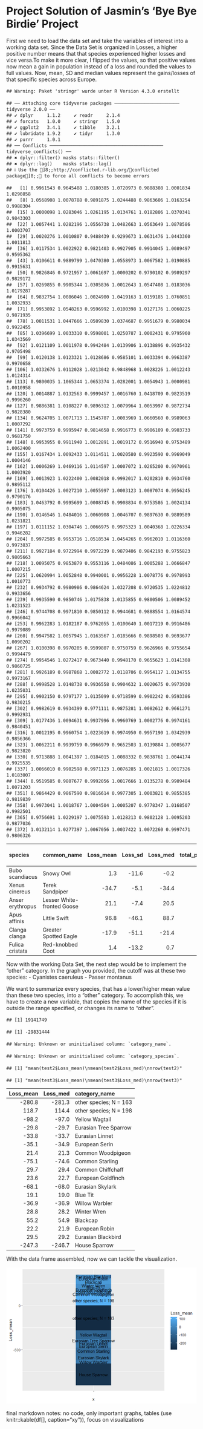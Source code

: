 # Project Solution of Jasmin’s ‘Bye Bye Birdie’ Project

First we need to load the data set and take the variables of interest
into a working data set. Since the Data Set is organized in Losses, a
higher positive number means that that species experienced higher losses
and vice versa.To make it more clear, I flipped the values, so that
positive values now mean a gain in population instead of a loss and
rounded the values to full values. Now, mean, SD and median values
represent the gains/losses of that specific species across Europe.

    ## Warning: Paket 'stringr' wurde unter R Version 4.3.0 erstellt

    ## ── Attaching core tidyverse packages ──────────────────────── tidyverse 2.0.0 ──
    ## ✔ dplyr     1.1.2     ✔ readr     2.1.4
    ## ✔ forcats   1.0.0     ✔ stringr   1.5.0
    ## ✔ ggplot2   3.4.1     ✔ tibble    3.2.1
    ## ✔ lubridate 1.9.2     ✔ tidyr     1.3.0
    ## ✔ purrr     1.0.1     
    ## ── Conflicts ────────────────────────────────────────── tidyverse_conflicts() ──
    ## ✖ dplyr::filter() masks stats::filter()
    ## ✖ dplyr::lag()    masks stats::lag()
    ## ℹ Use the ]8;;http://conflicted.r-lib.org/conflicted package]8;; to force all conflicts to become errors

    ##   [1] 0.9961543 0.9645488 1.0180385 1.0720973 0.9888308 1.0001834 1.0290858
    ##   [8] 1.0568908 1.0078788 0.9891875 1.0244488 0.9863606 1.0163254 0.9988304
    ##  [15] 1.0000098 1.0283046 1.0261195 1.0134761 1.0182806 1.0370341 0.9843303
    ##  [22] 1.0057441 1.0282196 1.0556738 1.0482663 1.0563649 1.0878586 1.0003707
    ##  [29] 1.0020276 1.0010807 0.9488439 0.9299673 1.0631476 1.0443360 1.0011813
    ##  [36] 1.0117534 1.0022922 0.9821403 0.9927905 0.9914045 1.0089497 0.9595362
    ##  [43] 1.0106611 0.9889799 1.0470380 1.0558973 1.0067582 1.0190885 0.9915631
    ##  [50] 0.9826846 0.9721957 1.0061697 1.0000202 0.9790102 0.9989297 0.9829172
    ##  [57] 1.0269855 0.9905344 1.0305836 1.0012643 1.0547408 1.0183036 1.0179287
    ##  [64] 0.9832754 1.0086046 1.0024900 1.0419163 1.0159185 1.0760851 1.0032933
    ##  [71] 0.9953892 1.0548263 0.9596992 1.0100398 1.0127176 1.0060225 0.9871935
    ##  [78] 1.0011531 1.0447666 1.0509830 1.0374687 0.9951679 0.9980034 0.9922455
    ##  [85] 1.0396699 1.0033310 0.9598001 1.0250787 1.0002431 0.9795960 1.0343569
    ##  [92] 1.0121109 1.0011978 0.9942484 1.0139906 1.0138896 0.9935432 0.9705498
    ##  [99] 1.0120138 1.0123321 1.0128686 0.9585101 1.0033394 0.9963387 0.9970658
    ## [106] 1.0332676 1.0112028 1.0213042 0.9848968 1.0028226 1.0012243 1.0124314
    ## [113] 0.9800035 1.1065344 1.0653374 1.0282001 1.0054943 1.0000981 1.0010958
    ## [120] 1.0014887 1.0132563 0.9999457 1.0016760 1.0418709 0.9823519 0.9996260
    ## [127] 0.9886381 1.0108227 0.9896312 1.0079964 1.0053997 0.9872734 0.9828380
    ## [134] 0.9624705 1.0071713 1.1545787 1.0003969 1.0660560 0.9989063 1.0007292
    ## [141] 0.9973759 0.9995947 0.9814658 0.9916773 0.9986109 0.9903733 0.9681750
    ## [148] 0.9953955 0.9911940 1.0012891 1.0019172 0.9516940 0.9753489 1.0062400
    ## [155] 1.0167434 1.0092433 1.0114511 1.0020580 0.9923590 0.9969049 1.0004146
    ## [162] 1.0006269 1.0469116 1.0114597 1.0007072 1.0265200 0.9970961 1.0003920
    ## [169] 1.0013923 1.0222400 1.0082018 0.9992017 1.0202810 0.9934760 0.9895112
    ## [176] 1.0104426 1.0027210 1.0055997 1.0003123 1.0087074 0.9956245 0.9790176
    ## [183] 1.0463792 0.9995699 1.0008745 0.9908834 0.9753586 1.0024134 0.9905075
    ## [190] 1.0146546 1.0484016 1.0060908 1.0046707 0.9897630 0.9889589 1.0231821
    ## [197] 1.0111152 1.0304746 1.0066975 0.9975323 1.0040368 1.0226334 0.9946282
    ## [204] 0.9972585 0.9953716 1.0518534 1.0454265 0.9962010 1.0116360 0.9973837
    ## [211] 0.9927184 0.9722994 0.9972239 0.9879406 0.9842193 0.9755823 0.9805663
    ## [218] 1.0095075 0.9853879 0.9553116 1.0484086 1.0005288 1.0666847 1.0007215
    ## [225] 1.0620994 1.0052848 0.9940001 0.9956228 1.0078776 0.9978993 1.0010773
    ## [232] 0.9934792 0.9980986 0.9864624 1.0327208 0.9720535 1.0224812 0.9933656
    ## [239] 0.9935590 0.9850746 1.0175838 1.0135855 0.9800506 1.0089452 1.0231523
    ## [246] 0.9744708 0.9971810 0.9850112 0.9944681 0.9888554 1.0164574 0.9966042
    ## [253] 0.9962283 1.0182187 0.9762055 1.0100640 1.0017219 0.9916486 0.9979089
    ## [260] 0.9947582 1.0057945 1.0163567 1.0185666 0.9898503 0.9693677 1.0090202
    ## [267] 1.0100398 0.9970205 0.9599807 0.9750759 0.9626966 0.9755654 0.9994479
    ## [274] 0.9954546 1.0272417 0.9673440 0.9948170 0.9655623 1.0141308 0.9860725
    ## [281] 0.9926189 0.9987868 1.0002772 1.0118706 0.9954117 1.0134755 0.9973167
    ## [288] 0.9998528 1.0148738 0.9936558 0.9904632 1.0020675 0.9973930 1.0235031
    ## [295] 0.9902150 0.9797177 1.0135099 0.9718599 0.9902242 0.9593386 0.9830215
    ## [302] 0.9982619 0.9934399 0.9771111 0.9875281 1.0082612 0.9661271 0.9992931
    ## [309] 1.0177436 1.0094631 0.9937996 0.9960769 1.0002776 0.9974161 0.9840451
    ## [316] 1.0012195 0.9960754 1.0223619 0.9974950 0.9957190 1.0342939 0.9856366
    ## [323] 1.0062211 0.9939759 0.9966979 0.9652503 1.0139884 1.0005677 0.9823820
    ## [330] 0.9713888 1.0041397 1.0184015 1.0088332 0.9838761 1.0044174 0.9925535
    ## [337] 1.0066010 0.9902598 0.9971123 1.0076285 1.0021815 1.0017326 1.0183007
    ## [344] 0.9519585 0.9807677 0.9992056 1.0017666 1.0135278 0.9909484 1.0071203
    ## [351] 0.9864429 0.9867590 0.9816614 0.9977305 1.0003821 0.9855385 0.9819839
    ## [358] 0.9973041 1.0018767 1.0004504 1.0005207 0.9778347 1.0168507 0.9982501
    ## [365] 0.9756691 1.0229197 1.0075593 1.0128213 0.9802128 1.0095203 0.9877036
    ## [372] 1.0132114 1.0277397 1.0067056 1.0037422 1.0072260 0.9997471 0.9806326

<table>
<colgroup>
<col style="width: 14%" />
<col style="width: 22%" />
<col style="width: 8%" />
<col style="width: 6%" />
<col style="width: 7%" />
<col style="width: 21%" />
<col style="width: 18%" />
</colgroup>
<thead>
<tr class="header">
<th style="text-align: left;">species</th>
<th style="text-align: left;">common_name</th>
<th style="text-align: right;">Loss_mean</th>
<th style="text-align: right;">Loss_sd</th>
<th style="text-align: right;">Loss_med</th>
<th style="text-align: right;">total_proportional_change</th>
<th style="text-align: right;">annual rate of change</th>
</tr>
</thead>
<tbody>
<tr class="odd">
<td style="text-align: left;">Bubo scandiacus</td>
<td style="text-align: left;">Snowy Owl</td>
<td style="text-align: right;">1.3</td>
<td style="text-align: right;">-11.6</td>
<td style="text-align: right;">-0.2</td>
<td style="text-align: right;">0.867</td>
<td style="text-align: right;">0.996</td>
</tr>
<tr class="even">
<td style="text-align: left;">Xenus cinereus</td>
<td style="text-align: left;">Terek Sandpiper</td>
<td style="text-align: right;">-34.7</td>
<td style="text-align: right;">-5.1</td>
<td style="text-align: right;">-34.4</td>
<td style="text-align: right;">0.263</td>
<td style="text-align: right;">0.965</td>
</tr>
<tr class="odd">
<td style="text-align: left;">Anser erythropus</td>
<td style="text-align: left;">Lesser White-fronted Goose</td>
<td style="text-align: right;">21.1</td>
<td style="text-align: right;">-7.4</td>
<td style="text-align: right;">20.5</td>
<td style="text-align: right;">1.938</td>
<td style="text-align: right;">1.018</td>
</tr>
<tr class="even">
<td style="text-align: left;">Apus affinis</td>
<td style="text-align: left;">Little Swift</td>
<td style="text-align: right;">96.8</td>
<td style="text-align: right;">-46.1</td>
<td style="text-align: right;">88.7</td>
<td style="text-align: right;">13.142</td>
<td style="text-align: right;">1.072</td>
</tr>
<tr class="odd">
<td style="text-align: left;">Clanga clanga</td>
<td style="text-align: left;">Greater Spotted Eagle</td>
<td style="text-align: right;">-17.9</td>
<td style="text-align: right;">-51.1</td>
<td style="text-align: right;">-21.4</td>
<td style="text-align: right;">0.660</td>
<td style="text-align: right;">0.989</td>
</tr>
<tr class="even">
<td style="text-align: left;">Fulica cristata</td>
<td style="text-align: left;">Red-knobbed Coot</td>
<td style="text-align: right;">1.4</td>
<td style="text-align: right;">-13.2</td>
<td style="text-align: right;">0.7</td>
<td style="text-align: right;">1.007</td>
<td style="text-align: right;">1.000</td>
</tr>
</tbody>
</table>

Now with the working Data Set, the next step would be to implement the
“other” category. In the graph you provided, the cutoff was at these two
species: - Cyanistes caeruleus - Passer montanus

We want to summarize every species, that has a lower/higher mean value
than these two species, into a “other” category. To accomplish this, we
have to create a new variable, that copies the name of the species if it
is outside the range specified, or changes its name to “other”.

    ## [1] 19141749

    ## [1] -29831444

    ## Warning: Unknown or uninitialised column: `category_name`.

    ## Warning: Unknown or uninitialised column: `category_species`.

    ## [1] "mean(test2$Loss_mean)\nmean(test2$Loss_med)\nnrow(test2)"

    ## [1] "mean(test3$Loss_mean)\nmean(test3$Loss_med)\nnrow(test3)"

<table>
<thead>
<tr class="header">
<th style="text-align: right;">Loss_mean</th>
<th style="text-align: right;">Loss_med</th>
<th style="text-align: left;">category_name</th>
</tr>
</thead>
<tbody>
<tr class="odd">
<td style="text-align: right;">-280.8</td>
<td style="text-align: right;">-281.3</td>
<td style="text-align: left;">other species; N = 163</td>
</tr>
<tr class="even">
<td style="text-align: right;">118.7</td>
<td style="text-align: right;">114.4</td>
<td style="text-align: left;">other species; N = 198</td>
</tr>
<tr class="odd">
<td style="text-align: right;">-98.2</td>
<td style="text-align: right;">-97.0</td>
<td style="text-align: left;">Yellow Wagtail</td>
</tr>
<tr class="even">
<td style="text-align: right;">-29.8</td>
<td style="text-align: right;">-29.7</td>
<td style="text-align: left;">Eurasian Tree Sparrow</td>
</tr>
<tr class="odd">
<td style="text-align: right;">-33.8</td>
<td style="text-align: right;">-33.7</td>
<td style="text-align: left;">Eurasian Linnet</td>
</tr>
<tr class="even">
<td style="text-align: right;">-35.1</td>
<td style="text-align: right;">-34.9</td>
<td style="text-align: left;">European Serin</td>
</tr>
<tr class="odd">
<td style="text-align: right;">21.4</td>
<td style="text-align: right;">21.3</td>
<td style="text-align: left;">Common Woodpigeon</td>
</tr>
<tr class="even">
<td style="text-align: right;">-75.1</td>
<td style="text-align: right;">-74.6</td>
<td style="text-align: left;">Common Starling</td>
</tr>
<tr class="odd">
<td style="text-align: right;">29.7</td>
<td style="text-align: right;">29.4</td>
<td style="text-align: left;">Common Chiffchaff</td>
</tr>
<tr class="even">
<td style="text-align: right;">23.6</td>
<td style="text-align: right;">22.7</td>
<td style="text-align: left;">European Goldfinch</td>
</tr>
<tr class="odd">
<td style="text-align: right;">-68.1</td>
<td style="text-align: right;">-68.0</td>
<td style="text-align: left;">Eurasian Skylark</td>
</tr>
<tr class="even">
<td style="text-align: right;">19.1</td>
<td style="text-align: right;">19.0</td>
<td style="text-align: left;">Blue Tit</td>
</tr>
<tr class="odd">
<td style="text-align: right;">-36.9</td>
<td style="text-align: right;">-36.9</td>
<td style="text-align: left;">Willow Warbler</td>
</tr>
<tr class="even">
<td style="text-align: right;">28.8</td>
<td style="text-align: right;">28.2</td>
<td style="text-align: left;">Winter Wren</td>
</tr>
<tr class="odd">
<td style="text-align: right;">55.2</td>
<td style="text-align: right;">54.9</td>
<td style="text-align: left;">Blackcap</td>
</tr>
<tr class="even">
<td style="text-align: right;">22.2</td>
<td style="text-align: right;">21.9</td>
<td style="text-align: left;">European Robin</td>
</tr>
<tr class="odd">
<td style="text-align: right;">29.5</td>
<td style="text-align: right;">29.2</td>
<td style="text-align: left;">Eurasian Blackbird</td>
</tr>
<tr class="even">
<td style="text-align: right;">-247.3</td>
<td style="text-align: right;">-246.7</td>
<td style="text-align: left;">House Sparrow</td>
</tr>
</tbody>
</table>

With the data frame assembled, now we can tackle the visualization.

![](Jasmins_Project_By_Christian_files/figure-markdown_strict/unnamed-chunk-3-1.png)

final markdown notes: no code, only important graphs, tables (use
knitr::kable(df\[\], caption=“xy”)), focus on visualizations
